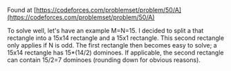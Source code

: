 Found at [https://codeforces.com/problemset/problem/50/A](https://codeforces.com/problemset/problem/50/A)

To solve well, let's have an example M=N=15. I decided to split a that rectangle into a 15x14 rectangle and a 15x1 rectangle. This second rectangle only applies if N is odd. The first rectangle then becomes easy to solve; a 15x14 rectangle has 15*(14/2) dominoes. If applicable, the second rectangle can contain 15/2=7 dominoes (rounding down for obvious reasons).